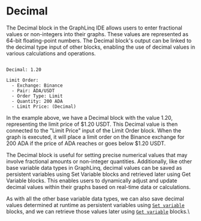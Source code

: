# Decimal

The Decimal block in the GraphLinq IDE allows users to enter fractional values or non-integers into their graphs. These values are represented as 64-bit floating-point numbers. The Decimal block's output can be linked to the decimal type input of other blocks, enabling the use of decimal values in various calculations and operations.

<figure><img src="https://i.imgur.com/m46Z2D5.png" alt=""><figcaption></figcaption></figure>

```
Decimal: 1.20

Limit Order:
  - Exchange: Binance
  - Pair: ADA/USDT
  - Order Type: Limit
  - Quantity: 200 ADA
  - Limit Price: (Decimal)
```

In the example above, we have a Decimal block with the value 1.20, representing the limit price of $1.20 USDT. This Decimal value is then connected to the "Limit Price" input of the Limit Order block. When the graph is executed, it will place a limit order on the Binance exchange for 200 ADA if the price of ADA reaches or goes below $1.20 USDT.

The Decimal block is useful for setting precise numerical values that may involve fractional amounts or non-integer quantities. Additionally, like other base variable data types in GraphLinq, decimal values can be saved as persistent variables using Set Variable blocks and retrieved later using Get Variable blocks. This enables users to dynamically adjust and update decimal values within their graphs based on real-time data or calculations.&#x20;

As with all the other base variable data types, we can also save decimal values determined at runtime as persistent variables using [`Set variable`](set-variable.md) blocks, and we can retrieve those values later using [`Get variable`](get-variable.md) blocks.\
